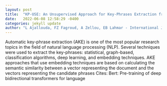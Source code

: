 ```yaml
---
layout: post
title:  "KP-USE: An Unsupervised Approach for Key-Phrases Extraction from Documents"
date:   2022-06-08 12:58:29 -0400
categories: jekyll update
author: "L Ajallouda, FZ Fagroud, A Zellou, EB Lahmar - International Journal of Advanced , 2022"
---
```

Automatic key-phrase extraction (AKE) is one of the most popular research topics in the field of natural language processing (NLP). Several techniques were used to extract the key-phrases: statistical, graph-based, classification algorithms, deep learning, and embedding techniques. AKE approaches that use embedding techniques are based on calculating the semantic similarity between a vector representing the document and the vectors representing the candidate phrases  Cites: Bert: Pre-training of deep bidirectional transformers for language